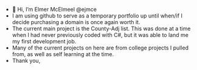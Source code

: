 - 👋 Hi, I’m Elmer McElmeel @ejmce
- I am using github to serve as a temporary portfolio up until when/if I decide purchasing a domain is once again worth it.
- The current main project is the County-Adj list. This was done at a time when I had never previously coded with C#, but it was able to land me my first development job.
- Many of the current projects on here are from college projects I pulled from, as well as self learning at the time.
- Thank you,

<!---
ejmce/ejmce is a ✨ special ✨ repository because its `README.md` (this file) appears on your GitHub profile.
You can click the Preview link to take a look at your changes.
--->
